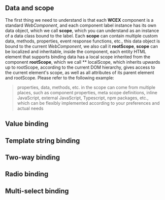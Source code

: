 <!--DESC: {icon:{name:"explore"},id:2} -->



## Data and scope
The first thing we need to understand is that each **WCEX** component is a standard _WebComponent_, and each component label instance has its own data object, which we call **scope**, which you can understand as an instance of a data class bound to the label.
Each **scope** can contain multiple custom data, methods, properties, event response functions, etc., this data object is bound to the current _WebComponent_, we also call it **rootScope**, **scope** can be localized and inheritable, inside the component, each entity HTML element that supports binding data has a local scope inherited from the component **rootScope**, which we call ** localScope, which inherits upwards up to rootScope, according to the current DOM hierarchy, gives access to the current element's scope, as well as all attributes of its parent element and rootScope. Please refer to the following example:

> properties, data, methods, etc. in the scope can come from multiple places, such as component properties, meta scope definitions, inline JavaScript, external JavaScript, Typescript, npm packages, etc., which can be flexibly implemented according to your preferences and actual needs

<div><wcex-doc.com-playground files="['ext/app1/index.html','ext/app1/app.html','ext/app1/data.js']"></wcex-doc.com-playground></div>


## Value binding

## Template string binding


## Two-way binding


## Radio binding


## Multi-select binding

